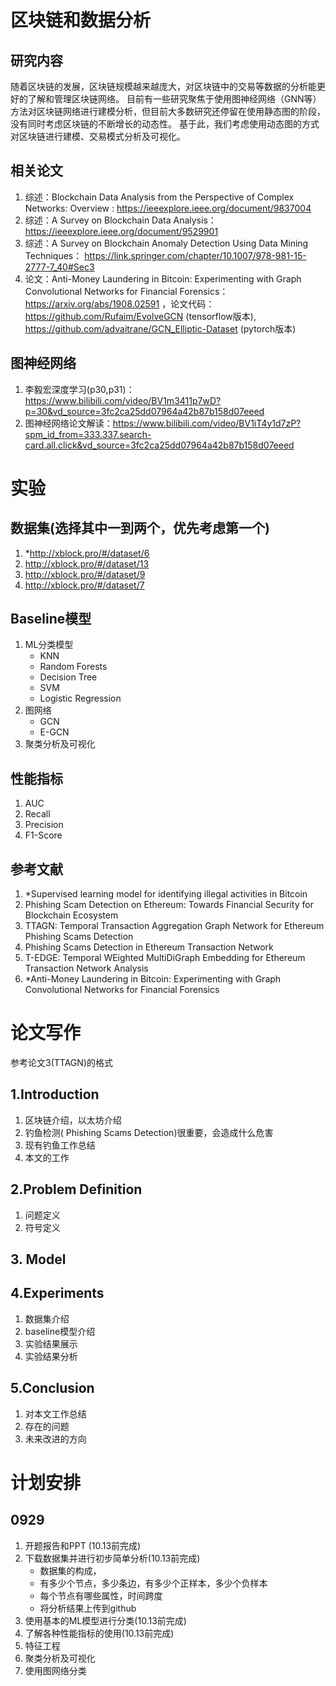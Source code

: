 # 区块链和数据分析
## 研究内容
随着区块链的发展，区块链规模越来越庞大，对区块链中的交易等数据的分析能更好的了解和管理区块链网络。
目前有一些研究聚焦于使用图神经网络（GNN等）方法对区块链网络进行建模分析，但目前大多数研究还停留在使用静态图的阶段，没有同时考虑区块链的不断增长的动态性。
基于此，我们考虑使用动态图的方式对区块链进行建模、交易模式分析及可视化。
## 相关论文
1. 综述：Blockchain Data Analysis from the Perspective of Complex Networks: Overview : https://ieeexplore.ieee.org/document/9837004
2. 综述：A Survey on Blockchain Data Analysis： https://ieeexplore.ieee.org/document/9529901
3. 综述：A Survey on Blockchain Anomaly Detection Using Data Mining Techniques： https://link.springer.com/chapter/10.1007/978-981-15-2777-7_40#Sec3
4. 论文：Anti-Money Laundering in Bitcoin: Experimenting with Graph Convolutional Networks for Financial Forensics：https://arxiv.org/abs/1908.02591 ，论文代码：https://github.com/Rufaim/EvolveGCN (tensorflow版本), https://github.com/advaitrane/GCN_Elliptic-Dataset (pytorch版本)
## 图神经网络
1. 李毅宏深度学习(p30,p31)：https://www.bilibili.com/video/BV1m3411p7wD?p=30&vd_source=3fc2ca25dd07964a42b87b158d07eeed
2. 图神经网络论文解读：https://www.bilibili.com/video/BV1iT4y1d7zP?spm_id_from=333.337.search-card.all.click&vd_source=3fc2ca25dd07964a42b87b158d07eeed

# 实验
## 数据集(选择其中一到两个，优先考虑第一个)
1. *http://xblock.pro/#/dataset/6
2. http://xblock.pro/#/dataset/13
3. http://xblock.pro/#/dataset/9
4. http://xblock.pro/#/dataset/7
## Baseline模型
1. ML分类模型
    - KNN
    - Random Forests
    - Decision Tree
    - SVM
    - Logistic Regression
2. 图网络
    - GCN
    - E-GCN
3. 聚类分析及可视化
## 性能指标
1. AUC
2. Recall
3. Precision
4. F1-Score
## 参考文献
1. *Supervised learning model for identifying illegal activities in Bitcoin
2. Phishing Scam Detection on Ethereum: Towards Financial Security for Blockchain Ecosystem
3. TTAGN: Temporal Transaction Aggregation Graph Network for Ethereum Phishing Scams Detection
4. Phishing Scams Detection in Ethereum Transaction Network
5. T-EDGE: Temporal WEighted MultiDiGraph Embedding for Ethereum Transaction Network Analysis
6. *Anti-Money Laundering in Bitcoin: Experimenting with Graph Convolutional Networks for Financial Forensics

# 论文写作
参考论文3(TTAGN)的格式
## 1.Introduction
1. 区块链介绍，以太坊介绍
2. 钓鱼检测( Phishing Scams Detection)很重要，会造成什么危害
3. 现有钓鱼工作总结
4. 本文的工作
## 2.Problem Definition
1. 问题定义
2. 符号定义
## 3. Model
## 4.Experiments
1. 数据集介绍
2. baseline模型介绍
3. 实验结果展示
4. 实验结果分析
## 5.Conclusion
1. 对本文工作总结
2. 存在的问题
3. 未来改进的方向

# 计划安排
## 0929
1. 开题报告和PPT (10.13前完成)
2. 下载数据集并进行初步简单分析(10.13前完成)
    - 数据集的构成，
    - 有多少个节点，多少条边，有多少个正样本，多少个负样本
    - 每个节点有哪些属性，时间跨度
    - 将分析结果上传到github
3. 使用基本的ML模型进行分类(10.13前完成)
4. 了解各种性能指标的使用(10.13前完成)
5. 特征工程
6. 聚类分析及可视化
7. 使用图网络分类